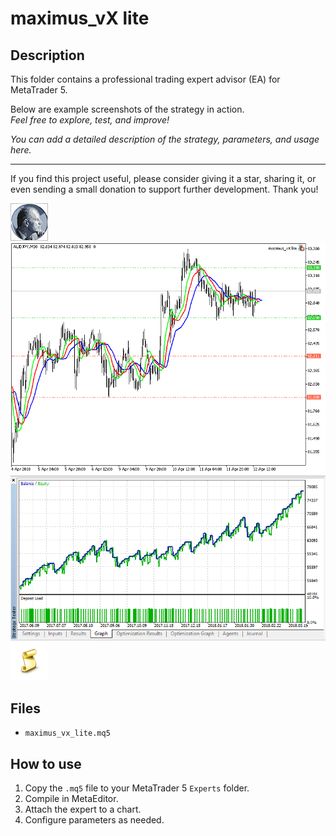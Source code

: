# maximus_vX lite

## Description
This folder contains a professional trading expert advisor (EA) for MetaTrader 5.

Below are example screenshots of the strategy in action.  
*Feel free to explore, test, and improve!*

*You can add a detailed description of the strategy, parameters, and usage here.*

---

If you find this project useful, please consider giving it a star, sharing it, or even sending a small donation to support further development. Thank you!

![Screenshot](596BB5FE-5BE7.jpg)
![Screenshot](maximus_vX_lite.png)
![Screenshot](maximus_vX_lite_EURUSD_H1.png)
![Screenshot](script.png)

## Files
- `maximus_vx_lite.mq5`

## How to use
1. Copy the `.mq5` file to your MetaTrader 5 `Experts` folder.
2. Compile in MetaEditor.
3. Attach the expert to a chart.
4. Configure parameters as needed.
